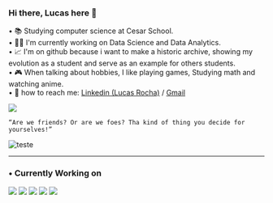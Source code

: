 ### Hi there, Lucas here 👋

• 📚    Studying computer science at Cesar School.                                                                                                                                          
• 👨‍💻 I'm currently working on Data Science and Data Analytics.                     
• 📈 I'm on github because i want to make a historic archive, showing my evolution as a student and serve as an example for others students.        
• 🎮 When talking about hobbies, I like playing games, Studying math and watching anime.                                                        
• 💬 how to reach me: [Linkedin (Lucas Rocha)](https://www.linkedin.com/in/lucas-rocha-603683246/) / [Gmail](https://mail.google.com/mail/u/0/#inbox?compose=GTvVlcSGMTGfBjkVScXCpdZFTJdMGCdxLZNwDcQNBpMQZzXVwfzDmvQLkQxqTSlqrJCvZXTlqScJH) <br>
 
  
  
  <img src = "https://github-readme-stats.vercel.app/api?username=LucasdfRocha&&show_icons=true&title_color=ffffff&icon_color=bb2acf&text_color=daf7dc&bg_color=151515">
  
    
    “Are we friends? Or are we foes? Tha kind of thing you decide for yourselves!”
    
 
    
 ![teste](https://github.com/LucasdfRocha/LucasdfRocha/assets/99266550/9e9b95eb-ffde-4094-9f22-770376b41c83)

--------------------------------------------------------------------------------------------------

 <h3 align="left">• Currently Working on </h3>

<div align="left">
 
 <img src = "https://img.shields.io/badge/Python-3776AB?style=for-the-badge&logo=python&logoColor=white">
 <img src = "https://img.shields.io/badge/mysql-%2300f.svg?style=for-the-badge&logo=mysql&logoColor=white">
 <img src = "https://img.shields.io/badge/git-%23F05033.svg?style=for-the-badge&logo=git&logoColor=white"> 
<img  src = "https://img.shields.io/badge/Linux-FCC624?style=for-the-badge&logo=linux&logoColor=black">
 <img src = "https://img.shields.io/badge/Visual%20Studio%20Code-0078d7.svg?style=for-the-badge&logo=visual-studio-code&logoColor=white">

 </div>


